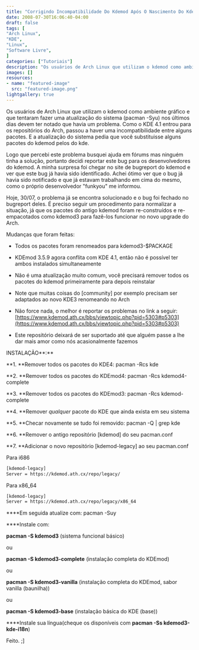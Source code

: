 ```yaml
---
title: "Corrigindo Incompatibilidade Do Kdemod Após O Nascimento Do Kde4.1 No Arch"
date: 2008-07-30T16:06:40-04:00
draft: false
tags: [
"Arch Linux",
"KDE",
"Linux",
"Software Livre",
]
categories: ["Tutoriais"]
description: "Os usuários de Arch Linux que utilizam o kdemod como ambiente gráfico e que tentaram fazer uma atualização do sistema (pacman -Syu) nos últimos dias devem ter notado que havia um problema. Como o KDE 4.1 entrou para os repositórios do Arch, passou a haver uma incompatibilidade entre alguns pacotes."
images: []
resources:
- name: "featured-image"
  src: "featured-image.png"
lightgallery: true
---
```

Os usuários de Arch Linux que utilizam o kdemod como ambiente gráfico e que tentaram fazer uma atualização do sistema (pacman -Syu) nos últimos dias devem ter notado que havia um problema. Como o KDE 4.1 entrou para os repositórios do Arch, passou a haver uma incompatibilidade entre alguns pacotes. E a atualização do sistema pedia que você substituisse alguns pacotes do kdemod pelos do kde.

<!--more-->

Logo que percebi este problema busquei ajuda em fórums mas ninguém tinha a solução, portanto decidi reportar este bug para os desenvolvedores do kdemod. A minha surpresa foi chegar no site de bugreport do kdemod e ver que este bug já havia sido identificado. Achei ótimo ver que o bug já havia sido notificado e que já estavam trabalhando em cima do mesmo, como o próprio desenvolvedor "funkyou" me informou.

Hoje, 30/07, o problema já se encontra solucionado e o bug foi fechado no bugreport deles. É preciso seguir um procedimento para normalizar a situação, já que os pacotes do antigo kdemod foram re-construídos e re-empacotados como kdemod3 para fazê-los funcionar no novo upgrade do Arch.

Mudanças que foram feitas:

- Todos os pacotes foram renomeados para kdemod3-$PACKAGE

- KDEmod 3.5.9 agora conflita com KDE 4.1, então não é possível ter ambos instalados simultaneamente

- Não é uma atualização muito comum, você precisará remover todos os pacotes do kdemod primeiramente para depois reinstalar

- Note que muitas coisas do [community] por exemplo precisam ser adaptados ao novo KDE3 renomeando no Arch

- Não force nada, o melhor é reportar os problemas no link a seguir: [https://www.kdemod.ath.cx/bbs/viewtopic.php?pid=5303#p5303](https://www.kdemod.ath.cx/bbs/viewtopic.php?pid=5303#p5303)

- Este repositório deixará de ser suportado até que alguém passe a lhe dar mais amor como nós acasionalmente fazemos  

INSTALAÇÃO**:**  

**1. **Remover todos os pacotes do KDE4: pacman -Rcs kde  

**2. **Remover todos os pacotes do KDEmod4: pacman -Rcs kdemod4-complete  

**3. **Remover todos os pacotes do KDEmod3: pacman -Rcs kdemod-complete  

**4. **Remover _qualquer_ pacote do KDE que ainda exista em seu sistema  

**5. **Checar novamente se tudo foi removido: pacman -Q | grep kde  

**6. **Remover o antigo repositório [kdemod] do seu pacman.conf  

**7. **Adicionar o novo repositório [kdemod-legacy] ao seu pacman.conf

Para i686

```bash
[kdemod-legacy]
Server = https://kdemod.ath.cx/repo/legacy/
```

Para x86_64

```bash
[kdemod-legacy]
Server = https://kdemod.ath.cx/repo/legacy/x86_64
```

****Em seguida atualize com: pacman -Suy

****Instale com:  

**pacman -S kdemod3** (sistema funcional básico)  

ou  

**pacman -S kdemod3-complete** (instalação completa do KDEmod)  

ou  

**pacman -S kdemod3-vanilla** (instalação completa do KDEmod, sabor vanilla (baunilha))  

ou  

**pacman -S kdemod3-base** (instalação básica do KDE (base))

****Instale sua língua(cheque os disponíveis com **pacman -Ss kdemod3-kde-i18n**)

Feito. ;]
